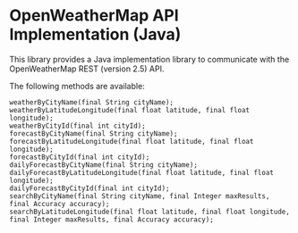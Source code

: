 OpenWeatherMap API Implementation (Java)
========================================

This library provides a Java implementation library to communicate with the OpenWeatherMap REST (version 2.5) API.

The following methods are available:

    weatherByCityName(final String cityName);
    weatherByLatitudeLongitude(final float latitude, final float longitude);
    weatherByCityId(final int cityId);
    forecastByCityName(final String cityName);
    forecastByLatitudeLongitude(final float latitude, final float longitude);
    forecastByCityId(final int cityId);
    dailyForecastByCityName(final String cityName);
    dailyForecastByLatitudeLongitude(final float latitude, final float longitude);
    dailyForecastByCityId(final int cityId);
    searchByCityName(final String cityName, final Integer maxResults, final Accuracy accuracy);
    searchByLatitudeLongitude(final float latitude, final float longitude, final Integer maxResults, final Accuracy accuracy);
    
